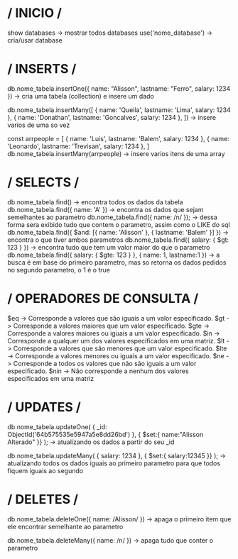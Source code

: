 # / INICIO /

show databases -> mostrar todos databases
use('nome_database') -> cria/usar database

# / INSERTS / 

db.nome_tabela.insertOne({
    name: "Alisson",
    lastname: "Ferro",
    salary: 1234
}) -> cria uma tabela (collection) e insere um dado 

db.nome_tabela.insertMany([
    {
        name: 'Queila',
        lastname: 'Lima',
        salary: 1234
    },
    {
        name: 'Donathan',
        lastname: 'Goncalves',
        salary: 1234
    },
]) -> insere varios de uma so vez

const arrpeople = [
    {
        name: 'Luis',
        lastname: 'Balem',
        salary: 1234
    },
    {
        name: 'Leonardo',
        lastname: 'Trevisan',
        salary: 1234
    },
]
db.nome_tabela.insertMany(arrpeople) -> insere varios itens de uma array

# / SELECTS /

db.nome_tabela.find() -> encontra todos os dados da tabela
db.nome_tabela.find({ name: 'A' }) -> encontra os dados que sejam semelhantes ao parametro
db.nome_tabela.find({ name: /n/ }); -> dessa forma sera exibido tudo que contem o parametro, assim como o LIKE do sql
db.nome_tabela.find({ $and: [{ name: 'Alisson' }, { lastname: 'Balem' }] }) -> encontra o que tiver ambos parametros
db.nome_tabela.find({ salary: { $gt: 123 } }) -> encontra tudo que tem um valor maior do que o parametro
db.nome_tabela.find({ salary: { $gte: 123 } }, { name: 1, lastname:1 }) -> a busca é em base do primeiro parametro, mas so retorna os dados pedidos no segundo parametro, o 1 é o true

# / OPERADORES DE CONSULTA /

$eq -> Corresponde a valores que são iguais a um valor especificado.
$gt -> Corresponde a valores maiores que um valor especificado.
$gte ->  Corresponde a valores maiores ou iguais a um valor especificado.
$in -> Corresponde a qualquer um dos valores especificados em uma matriz.
$lt -> Corresponde a valores que são menores que um valor especificado.
$lte ->  Corresponde a valores menores ou iguais a um valor especificado.
$ne -> Corresponde a todos os valores que não são iguais a um valor especificado.
$nin ->  Não corresponde a nenhum dos valores especificados em uma matriz

# / UPDATES /

db.nome_tabela.updateOne(
    { _id: ObjectId('64b575535e5947a5e8dd26bd') },
    { $set:{ name:"Alisson Alterado" }}
); -> atualizando os dados a partir do seu _id

db.nome_tabela.updateMany(
    { salary: 1234 },
    { $set:{ salary:12345 }}
); -> atualizando todos os dados iguais ao primeiro parametro para que todos fiquem iguais ao segundo

# / DELETES /

db.nome_tabela.deleteOne({
    name: /Alisson/
}) -> apaga o primeiro item que ele encontrar semelhante ao parametro

db.nome_tabela.deleteMany({
    name: /n/
}) -> apaga tudo que conter o parametro